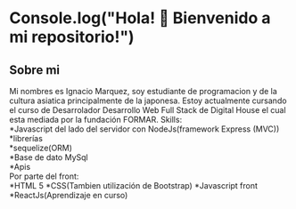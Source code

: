 # Console.log("Hola! 👋 Bienvenido a mi repositorio!") 
<!--
**ignacioM3/IgnacioM3** is a ✨ _special_ ✨ repository because its `README.md` (this file) appears on your GitHub profile.
-->
## Sobre mi

Mi nombres es Ignacio Marquez, soy estudiante de programacion y de la cultura asiatica principalmente de la japonesa. Estoy actualmente cursando el curso de Desarrolador Desarrollo Web Full Stack de Digital House el cual esta mediada por la fundación FORMAR. 
Skills:<br>
    *Javascript del lado del servidor con NodeJs(framework Express (MVC)) <br>
    *librerías <br>
    *sequelize(ORM) <br>
    *Base de dato MySql <br>
    *Apis <br>
  Por parte del front:<br>
    *HTML 5 
    *CSS(Tambien utilización de Bootstrap)
    *Javascript front
    *ReactJs(Aprendizaje en curso)
